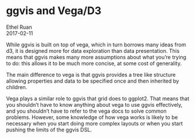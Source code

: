 # ggvis and Vega/D3
Ethel Ruan  
2017-02-11  



While ggvis is built on top of vega, which in turn borrows many ideas from d3, it is designed more for data exploration than data presentation. This means that ggvis makes many more assumptions about what you’re trying to do: this allows it to be much more concise, at some cost of generality.

The main difference to vega is that ggvis provides a tree like structure allowing properties and data to be specified once and then inherited by children.

Vega plays a similar role to ggvis that grid does to ggplot2. That means that you shouldn’t have to know anything about vega to use ggvis effectively, and you shouldn’t have to refer to the vega docs to solve common problems. However, some knowledge of how vega works is likely to be necessary when you start doing more complex layouts or when you start pushing the limits of the ggvis DSL.
